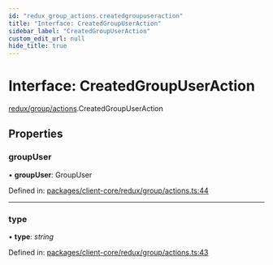 ```yaml
---
id: "redux_group_actions.createdgroupuseraction"
title: "Interface: CreatedGroupUserAction"
sidebar_label: "CreatedGroupUserAction"
custom_edit_url: null
hide_title: true
---
```


# Interface: CreatedGroupUserAction

[redux/group/actions](../modules/redux_group_actions.md).CreatedGroupUserAction

## Properties

### groupUser

• **groupUser**: GroupUser

Defined in: [packages/client-core/redux/group/actions.ts:44](https://github.com/xr3ngine/xr3ngine/blob/66a84a950/packages/client-core/redux/group/actions.ts#L44)

___

### type

• **type**: *string*

Defined in: [packages/client-core/redux/group/actions.ts:43](https://github.com/xr3ngine/xr3ngine/blob/66a84a950/packages/client-core/redux/group/actions.ts#L43)
